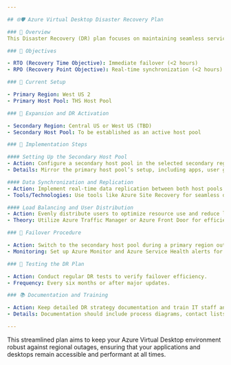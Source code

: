 ```yaml
---

## 🌐🛡️ Azure Virtual Desktop Disaster Recovery Plan

### 📄 Overview
This Disaster Recovery (DR) plan focuses on maintaining seamless service during regional disruptions for the Azure Virtual Desktop environment. Our strategy involves a primary host pool in West US 2 and a new active host pool in Central US or West US, facilitating load distribution and high availability.

### 🎯 Objectives

- RTO (Recovery Time Objective): Immediate failover (<2 hours)
- RPO (Recovery Point Objective): Real-time synchronization (<2 hours)

### 🌟 Current Setup

- Primary Region: West US 2
- Primary Host Pool: THS Host Pool

### 🚧 Expansion and DR Activation

- Secondary Region: Central US or West US (TBD)
- Secondary Host Pool: To be established as an active host pool

### 🔧 Implementation Steps

#### Setting Up the Secondary Host Pool
- Action: Configure a secondary host pool in the selected secondary region.
- Details: Mirror the primary host pool’s setup, including apps, user groups, and permissions.

#### Data Synchronization and Replication
- Action: Implement real-time data replication between both host pools.
- Tools/Technologies: Use tools like Azure Site Recovery for seamless data sync.

#### Load Balancing and User Distribution
- Action: Evenly distribute users to optimize resource use and reduce latency.
- Theory: Utilize Azure Traffic Manager or Azure Front Door for efficient traffic management. [Documentation](https://learn.microsoft.com/en-us/azure/virtual-desktop/service-architecture-resilience) (Question here is around user profile. We might be able to mirror storage accounts.) [Terraform Changes for user profile](https://registry.terraform.io/providers/hashicorp/azurerm/latest/docs/data-sources/storage_account#secondary_location)

### 🔄 Failover Procedure

- Action: Switch to the secondary host pool during a primary region outage.
- Monitoring: Set up Azure Monitor and Azure Service Health alerts for failover.

### 🧪 Testing the DR Plan

- Action: Conduct regular DR tests to verify failover efficiency.
- Frequency: Every six months or after major updates.

### 📚 Documentation and Training

- Action: Keep detailed DR strategy documentation and train IT staff and stakeholders.
- Details: Documentation should include process diagrams, contact lists, and escalation procedures.

---
```


This streamlined plan aims to keep your Azure Virtual Desktop environment robust against regional outages, ensuring that your applications and desktops remain accessible and performant at all times.
